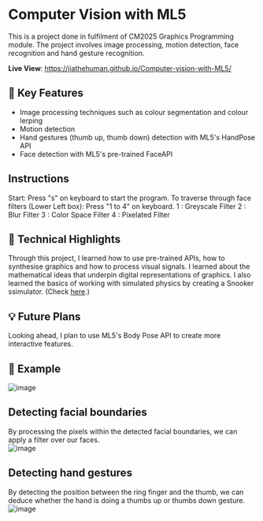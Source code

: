 # Computer Vision with ML5
This is a project done in fulfilment of CM2025 Graphics Programming module. The project involves image processing, motion detection, face recognition and hand gesture recognition.

**Live View**: https://jiathehuman.github.io/Computer-vision-with-ML5/

## 📢 Key Features

- Image processing techniques such as colour segmentation and colour lerping
- Motion detection
- Hand gestures (thumb up, thumb down) detection with ML5's HandPose API
- Face detection with ML5's pre-trained FaceAPI

## **Instructions**
Start: Press "s" on keyboard to start the program.
To traverse through face filters (Lower Left box): Press "1 to 4" on keyboard.
1 : Greyscale Filter
2 : Blur Filter
3 : Color Space Filter
4 : Pixelated Filter
  
## 🤖 Technical Highlights

Through this project, I learned how to use pre-trained APIs, how to synthesise graphics and how to process visual signals. I learned about the mathematical ideas that underpin digital representations of graphics. I also learned the basics of working with simulated physics by creating a Snooker ssimulator. (Check <a href = "https://github.com/jiathehuman/snooker-game-with-matterjs">here</a>.)

## 💡 Future Plans <br>
Looking ahead, I plan to use ML5's Body Pose API to create more interactive features.

## 🧐 Example <br>
![image](https://github.com/user-attachments/assets/fbb2b748-514b-46a8-b950-5442c4fa0d67)


## Detecting facial boundaries
By processing the pixels within the detected facial boundaries, we can apply a filter over our faces. <br>
![image](https://github.com/user-attachments/assets/c954e4a4-aa6d-496c-a8ef-a725ffeca39e)

## Detecting hand gestures
By detecting the position between the ring finger and the thumb, we can deduce whether the hand is doing a thumbs up or thumbs down gesture. <br>
![image](https://github.com/user-attachments/assets/0237cc29-a1c7-405b-91e8-839963bcafc4)
